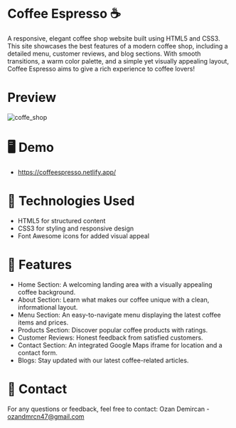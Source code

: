 # Coffee Espresso ☕️

A responsive, elegant coffee shop website built using HTML5 and CSS3. This site showcases the best features of a modern coffee shop, including a detailed menu, customer reviews, and blog sections. With smooth transitions, a warm color palette, and a simple yet visually appealing layout, Coffee Espresso aims to give a rich experience to coffee lovers!

# Preview

![coffe_shop](https://github.com/user-attachments/assets/666184ee-0e31-415e-8220-f98d058916a2)


# 🖥️ Demo
- https://coffeespresso.netlify.app/
# 🧰 Technologies Used

- HTML5 for structured content
- CSS3 for styling and responsive design
- Font Awesome icons for added visual appeal

# 🌟 Features
- Home Section: A welcoming landing area with a visually appealing coffee background.
- About Section: Learn what makes our coffee unique with a clean, informational layout.
- Menu Section: An easy-to-navigate menu displaying the latest coffee items and prices.
- Products Section: Discover popular coffee products with ratings.
- Customer Reviews: Honest feedback from satisfied customers.
- Contact Section: An integrated Google Maps iframe for location and a contact form.
- Blogs: Stay updated with our latest coffee-related articles.


# 📧 Contact

For any questions or feedback, feel free to contact:
Ozan Demircan - ozandmrcn47@gmail.com
